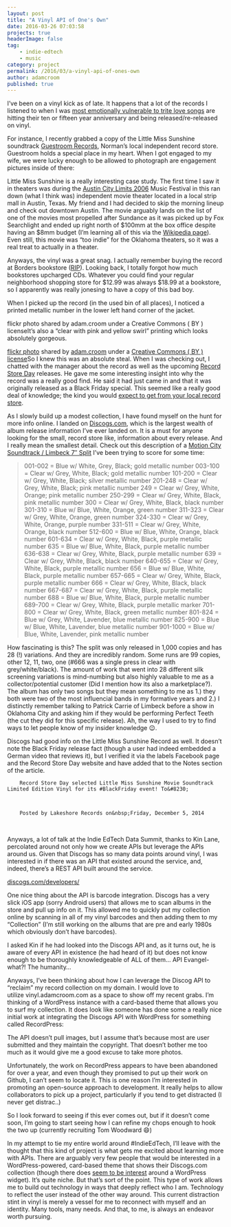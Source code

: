 ```yaml
---
layout: post
title: "A Vinyl API of One's Own"
date: 2016-03-26 07:03:58
projects: true
headerImage: false
tag:
    - indie-edtech
    - music
category: project
permalink: /2016/03/a-vinyl-api-of-ones-own
author: adamcroom
published: true
---
```


I&#8217;ve been on a vinyl kick as of late. It happens that a lot of the records I listened to&nbsp;when I was&nbsp;[most emotionally vulnerable to trite love songs][1] are hitting their ten or fifteen year anniversary and being released/re-released on vinyl.

For instance, I recently grabbed a copy of the Little Miss Sunshine soundtrack&nbsp;[Guestroom Records][2], Norman&#8217;s local independent record store. Guestroom holds a special place in my heart.&nbsp;When I got engaged to my wife, we were lucky enough to be allowed to photograph are engagement pictures inside of there:









Little Miss Sunshine is a really interesting case study. The first time I saw it in theaters was during the&nbsp;[Austin City Limits 2006][3]&nbsp;Music Festival in this ran down (what I think was)&nbsp;independent movie theater located in a local strip mall in Austin, Texas. My friend and I had decided to skip the morning lineup and check out downtown Austin. The movie&nbsp;arguably lands on the list of one of the movies most propelled after Sundance as it was picked up by Fox Searchlight and ended up right north of $100mm at the box office despite having an $8mm budget (I&#8217;m learning all of this via the [Wikipedia page][4]). Even still, this movie was &#8220;too indie&#8221; for the Oklahoma theaters, so it was a real treat to actually in a theater.

Anyways, the vinyl was a great snag. I actually remember buying the record at Borders bookstore ([RIP][5]). Looking back, I totally forgot how much bookstores upcharged CDs. Whatever you could find your regular neighborhood shopping store for $12.99 was always $18.99 at a bookstore, so I apparently was really jonesing to have a copy of this bad boy.

When I picked up the record (in the used bin of all places), I noticed a printed metallic number in the lower left hand corner of the jacket.

flickr photo shared by adam.croom under a Creative Commons ( BY ) licenseIt&#8217;s also a &#8220;clear with pink and yellow swirl&#8221; printing which looks absolutely gorgeous.

[flickr photo][6] shared by [adam.croom][7] under a [Creative Commons ( BY ) license][8]So I knew this was an absolute steal. When I was checking out, I chatted with the manager&nbsp;about the record as well as the upcoming [Record Store Day][9]&nbsp;releases. He&nbsp;gave me some interesting insight into why&nbsp;the record was a really good find. He said it had&nbsp;just came in and that it was originally released as a Black Friday special. This seemed like a really good deal of knowledge; the kind you would [expect to get from your local record store][10].

As I slowly build up a modest collection, I have found myself on the&nbsp;hunt for more info online. I landed on [Discogs.com][11], which is the largest wealth of album release information I&#8217;ve ever landed on. It is a must for anyone looking for the small, record store like, information about every release. And I really mean the smallest detail. Check out this description of a [Motion City Soundtrack / Limbeck 7&#8243; Split][12] I&#8217;ve been trying to score for some time:

> 
>   001-002 = Blue w/ White, Grey, Black; gold metallic number 003-100 = Clear w/ Grey, White, Black; gold metallic number 101-200 = Clear w/ Grey, White, Black; silver metallic number 201-248 = Clear w/ Grey, White, Black; pink metallic number 249 = Clear w/ Grey, White, Orange; pink metallic number 250-299 = Clear w/ Grey, White, Black, pink metallic number 300 = Clear w/ Grey, White, Black, black number 301-310 = Blue w/ Blue, White, Orange, green number 311-323 = Clear w/ Grey, White, Orange, green number 324-330 = Clear w/ Grey, White, Orange, purple number 331-511 = Clear w/ Grey, White, Orange, black number 512-600 = Blue w/ Blue, White, Orange, black number 601-634 = Clear w/ Grey, White, Black, purple metallic number 635 = Blue w/ Blue, White, Black, purple metallic number 636-638 = Clear w/ Grey, White, Black, purple metallic number 639 = Clear w/ Grey, White, Black, black number 640-655 = Clear w/ Grey, White, Black, purple metallic number 656 = Blue w/ Blue, White, Black, purple metallic number 657-665 = Clear w/ Grey, White, Black, purple metallic number 666 = Clear w/ Grey, White, Black, black number 667-687 = Clear w/ Grey, White, Black, purple metallic number 688 = Blue w/ Blue, White, Black, purple metallic number 689-700 = Clear w/ Grey, White, Black, purple metallic marker 701-800 = Clear w/ Grey, White, Black, green metallic number 801-824 = Blue w/ Grey, White, Lavender, blue metallic number 825-900 = Blue w/ Blue, White, Lavender, blue metallic number 901-1000 = Blue w/ Blue, White, Lavender, pink metallic number
> 


  How&nbsp;fascinating is this? The split was only released in 1,000 copies and has 28 (!) variations. And they are incredibly random. Some runs&nbsp;are 99 copies, other 12, 11, two, one (#666 was a single press in clear with grey/white/black). The amount of work that went into 28 different silk screening variations is mind-numbing but also&nbsp;highly&nbsp;valuable to me as a collector/potential customer (Did I mention how its also a marketplace?). The album has only two songs but they mean something to me as 1.) they both were two of the most influencial bands in my formative years and 2.) I distinctly remember talking to Patrick Carrie of Limbeck before a show in Oklahoma City and asking him if they would be performing Perfect Teeth (the cut they did for this specific release). Ah, the way I used to try to find ways to let people know of my insider knowledge :wink:.



  Discogs had good info on the Little Miss Sunshine Record as well. It doesn&#8217;t note the Black Friday release fact (though a user had indeed embedded a German video that reviews it), but I verified it via the labels Facebook page and the Record Store Day website and have added that to the Notes section of the article.








  
    
      
        Record Store Day selected Little Miss Sunshine Movie Soundtrack Limited Edition Vinyl for its #BlackFriday event! To&#8230;
      
      
      
        Posted by Lakeshore Records on&nbsp;Friday, December 5, 2014
      
    
  


&nbsp;


  Anyways, a lot of talk at the Indie EdTech Data Summit,&nbsp;thanks to Kin Lane, percolated around not only how we create APIs but leverage the APIs around us. Given that Discogs has so many data points around vinyl, I was interested in if there was an API that existed around the service, and, indeed, there&#8217;s a REST API built around the service.


[discogs.com/developers/][13]


  One nice thing about the API is barcode integration. Discogs has a very slick iOS app&nbsp;(sorry Android users) that allows me to scan albums in the store and pull up info on it. This allowed me to quickly put my collection online by scanning in all of my vinyl barcodes and then adding them to my &#8220;Collection&#8221; (I&#8217;m still working on the albums that are pre and early 1980s which obviously don&#8217;t have barcodes).



  I asked Kin if he had looked into the Discogs API and, as it turns out, he is aware of every API in existence (he had heard of it) but does not know enough to be thoroughly knowledgeable of ALL of them&#8230; API Evangel-what?! The humanity&#8230;



  Anyways,&nbsp;I&#8217;ve been thinking about how I can leverage the Discog API to &#8220;reclaim&#8221; my record collection on my domain. I would love to utilize&nbsp;vinyl.adamcroom.com as a space to show off my recent grabs. I&#8217;m thinking of a WordPress instance with a card-based theme that allows you to surf my collection. It does look like someone has done some a really nice initial work at integrating the Discogs API with WordPress for something called RecordPress:





  The API doesn&#8217;t pull images, but I assume that&#8217;s because most are user submitted and they maintain the copyright. That doesn&#8217;t bother me too much as it would give me a good excuse to take more photos.



  Unfortunately, the work on RecordPress appears to have been abandoned for over a year, and even though they promised to put up their work on Github, I can&#8217;t seem to locate it. This is one reason I&#8217;m interested in promoting an open-source approach to development. It really helps to allow collaborators to pick up a project, particularly if you tend to get distracted (I never get distrac..)



  So I look forward to seeing if this ever comes out, but if it doesn&#8217;t come soon, I&#8217;m going to start seeing how I can refine my chops enough to hook the two up (currently recruiting Tom Woodward :smile:)


In my attempt to tie my entire world around #IndieEdTech, I&#8217;ll leave with the thought that this kind of project is what gets me excited about learning more with APIs. There are arguably very few people that would be interested in a WordPress-powered, card-based theme that shows their Discogs.com collection (though there does [seem to be interest][14] around a WordPress widget). It&#8217;s quite niche. But that&#8217;s sort of the point. This type of work allows me to build out technology in ways that deeply reflect who I am. Technology to reflect the user instead of the other way around. This current distraction stint in vinyl is merely a vessel for me to reconnect with myself and an identity. Many tools, many&nbsp;needs. And that, to me, is always an endeavor worth pursuing.

 [1]: http://www.smbc-comics.com/?db=comics&id=2253#comic
 [2]: http://www.guestroomrecords.com
 [3]: https://en.wikipedia.org/wiki/Austin_City_Limits_Music_Festival#2006
 [4]: https://en.wikipedia.org/wiki/Little_Miss_Sunshine
 [5]: http://www.wsj.com/articles/SB10001424052702303661904576454353768550280
 [6]: https://flickr.com/photos/acroom/26030738016 "Little Miss Sunshine Vinyl"
 [7]: https://flickr.com/people/acroom
 [8]: https://creativecommons.org/licenses/by/2.0/
 [9]: http://recordstoreday.com
 [10]: http://bavatuesdays.com/reclaim-records/
 [11]: https://www.discogs.com/
 [12]: https://www.discogs.com/Motion-City-Soundtrack-Limbeck-LimbeckMotion-City-Soundtrack-Split/release/3574412
 [13]: https://www.discogs.com/developers/
 [14]: https://www.discogs.com/forum/thread/401847
